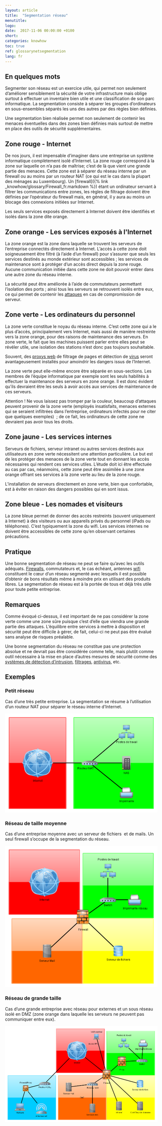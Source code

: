 ```yaml
---
layout: article
title:  "Segmentation réseau"
menutitle:
logo:
date:  2017-11-06 00:00:00 +0100
short:
categories: knowhow
toc: true
ref: glossarynetsegmentation
lang: fr
---
```

En quelques mots
----------------
Segmenter son réseau est un exercice utile, qui permet non seulement
d’améliorer sensiblement la sécurité de votre infrastructure mais oblige
surtout à effectuer un inventaire bien utile et une classification de
son parc informatique. La segmentation consiste à séparer les groupes
d’ordinateurs en sous-ensembles séparés les uns des autres par des
règles bien définies.

Une segmentation bien réalisée permet non seulement de contenir les
menaces éventuelles dans des zones bien définies mais surtout de mettre
en place des outils de sécurité supplémentaires.

Zone rouge - Internet
---------------------
De nos jours, il est impensable d’imaginer dans une entreprise un
système informatique complètement isolé d’Internet. La zone rouge
correspond à la zone sur laquelle on n’a pas de maîtrise; c’est de là
que vient une grande partie des menaces. Cette zone est à séparer du
réseau interne par un firewall ou au moins par un routeur NAT (ce qui
est le cas dans la plupart des ménages au Luxembourg). Un [firewall]({% link _knowhow/glossary/Firewall_fr.markdown %}) étant
un ordinateur servant à filtrer les communications entre zones, les
règles de filtrage doivent être définies par l’opérateur du firewall
mais, en général, il y aura au moins un blocage des connexions initiées
sur Internet.

Les seuls services exposés directement à Internet doivent être
identifiés et isolés dans la zone dite orange.


Zone orange - Les services exposés à l'Internet
-----------------------------------------------
La zone orange est la zone dans laquelle se trouvent les serveurs de
l’entreprise connectés directement à Internet. L’accès à cette zone doit
soigneusement être filtré (à l’aide d’un firewall) pour s’assurer que
seuls les services destinés au monde extérieur sont accessibles ; les
services de maintenance sont à protéger d’un accès direct depuis la zone
rouge. Aucune communication initiée dans cette zone ne doit pouvoir
entrer dans une autre zone du réseau interne.

La sécurité peut être améliorée à l’aide de commutateurs permettant
l’isolation des ports ; ainsi tous les serveurs se retrouvent isolés
entre eux, ce qui permet de contenir les
[attaques](https://www.cases.lu/fr/attaque-informatique.html) en cas de
compromission de serveur.

Zone verte - Les ordinateurs du personnel
-----------------------------------------
La zone verte constitue le noyau du réseau interne. C’est cette zone qui
a le plus d’accès, principalement vers Internet, mais aussi de manière
restreinte vers la zone orange, pour des raisons de maintenance des
serveurs. En zone verte, le fait que les machines puissent parler entre
elles peut se révéler utile, une isolation des stations n’est donc pas
toujours souhaitable.

Souvent, des [proxys web](https://www.cases.lu/fr/filtre-web-proxy.html)
de filtrage de pages et détection de
[virus](https://www.cases.lu/fr/logiciels-malveillants.html) seront
avantageusement installés pour amoindrir les dangers issus de
l’Internet.

La zone verte peut elle-même encore être séparée en sous-sections. Les
membres de l’équipe informatique par exemple sont les seuls habilités à
effectuer la maintenance des serveurs en zone orange. Il est donc
évident qu’ils devraient être les seuls à avoir accès aux services de
maintenance de ces serveurs.

Attention ! Ne vous laissez pas tromper par la couleur, beaucoup
d’attaques peuvent provenir de la zone verte (employés insatisfaits,
menaces externes qui se seraient infiltrées dans l’entreprise,
ordinateurs infectés pour ne citer que quelques exemples)  ; de ce fait,
les ordinateurs de cette zone ne devraient pas avoir tous les droits.


Zone jaune - Les services internes
----------------------------------
Serveurs de fichiers, serveur intranet ou autres services destinés aux
utilisateurs en zone verte nécessitent une attention particulière. Le
but est de les protéger des menaces de la zone verte tout en donnant les
accès nécessaires qui rendent ces services utiles. L’étude doit ici être
effectuée au cas par cas, néanmoins, cette zone peut être assimilée à
une zone orange offrant ses services à la zone verte au lieu de la zone
rouge.

L’installation de serveurs directement en zone verte, bien que
confortable, est à éviter en raison des dangers possibles qui en sont
issus.

Zone bleue - Les nomades et visiteurs
-------------------------------------
La zone bleue permet de donner des accès restreints (souvent uniquement
à Internet) à des visiteurs ou aux appareils privés du personnel (iPads
ou téléphones). C’est typiquement la zone du wifi. Les services internes
ne doivent être accessibles de cette zone qu’en observant certaines
précautions.


Pratique
--------
Une bonne segmentation de réseau ne peut se faire qu’avec les outils
adéquats. [Firewalls](https://www.cases.lu/fr/pare-feu-firewall.html),
commutateurs et, le cas échéant, antennes
[wifi](https://www.cases.lu/fr/securiser-le-reseau-wifi.html)
constituent le cœur d’un réseau segmenté avec lesquels il est possible
d’obtenir de bons résultats même à moindre prix en utilisant des
produits libres. La segmentation de réseau est à la portée de tous et
déjà très utile pour toute petite entreprise.


Remarques
---------
Comme évoqué ci-dessus, il est important de ne pas considérer la zone
verte comme une zone sûre puisque c’est d’elle que viendra une grande
partie des attaques. L’équilibre entre services à mettre à disposition
et sécurité peut être difficile à gérer, de fait, celui-ci ne peut pas
être évalué sans analyse de risques préalable.

Une bonne segmentation du réseau ne constitue pas une protection absolue
et ne devrait pas être considérée comme telle, mais plutôt comme outil
nécessaire à la mise en place d’autres mesures de sécurité comme des
[systèmes de détection
d’intrusion](https://www.cases.lu/fr/ids-ips.html),
[filtrages](https://www.cases.lu/fr/filtre-web-proxy.html),
[antivirus](https://www.cases.lu/fr/antivirus.html), etc.



Exemples
--------

### Petit réseau
Cas d’une très petite entreprise. La segmentation se résume à
l’utilisation d’un routeur NAT pour séparer le réseau interne
d’Internet.

![Réseau petit](img/little-network.png)


### Réseau de taille moyenne

Cas d’une entreprise moyenne avec un serveur de fichiers  et de mails.
Un seul firewall s’occupe de la segmentation du réseau.

![Réseau moyen](img/medium-network.png)

### Réseau de grande taille

Cas d’une grande entreprise avec réseau pour externes et un sous réseau
isolé en DMZ (zone orange dans laquelle les serveurs ne peuvent pas
communiquer entre eux).

![Réseau grand](img/big-network.png)
